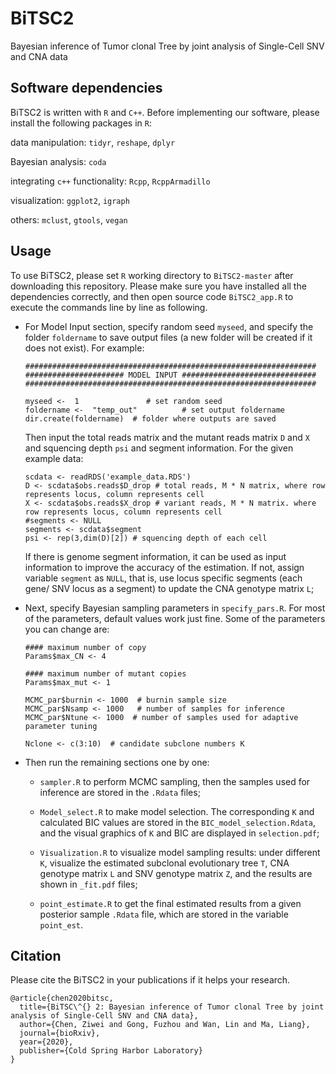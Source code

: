 # BiTSC2
Bayesian inference of Tumor clonal Tree by joint analysis of Single-Cell SNV and CNA data

## Software dependencies

BiTSC2 is written with `R` and `C++`. Before implementing our software, please install the following packages in `R`:

data manipulation: `tidyr`, `reshape`, `dplyr`

Bayesian analysis: `coda`

integrating `c++` functionality: `Rcpp`, `RcppArmadillo`

visualization: `ggplot2`, `igraph`

others: `mclust`, `gtools`, `vegan`




## Usage

To use BiTSC2, please set `R` working directory to `BiTSC2-master` after downloading this repository. Please make sure you have installed all the dependencies correctly, and then open source code `BiTSC2_app.R` to execute the commands line by line as following.

* For Model Input section, specify random seed `myseed`, and specify the folder `foldername` to save output files (a new folder will be created if it does not exist). For example: 
  ```
  #################################################################
  ###################### MODEL INPUT ##############################
  #################################################################

  myseed <-  1               # set random seed
  foldername <-  "temp_out"          # set output foldername
  dir.create(foldername)  # folder where outputs are saved
  ```

  Then input the total reads matrix and the mutant reads matrix `D` and `X` and squencing depth `psi` and segment information. For the given example data:
  
  ```
  scdata <- readRDS('example_data.RDS')
  D <- scdata$obs.reads$D_drop # total reads, M * N matrix, where row represents locus, column represents cell
  X <- scdata$obs.reads$X_drop # variant reads, M * N matrix. where row represents locus, column represents cell
  #segments <- NULL
  segments <- scdata$segment
  psi <- rep(3,dim(D)[2]) # squencing depth of each cell
  ```
  If there is genome segment information, it can be used as input information to improve the accuracy of the estimation. If not, assign variable `segment` as
  `NULL`, that is, use locus specific segments (each gene/ SNV locus as a segment) to update the CNA genotype matrix `L`;
   

* Next, specify Bayesian sampling parameters in `specify_pars.R`. For most of the parameters, default values work just fine. Some of the parameters you can change are:
  ```
  #### maximum number of copy
  Params$max_CN <- 4

  #### maximum number of mutant copies
  Params$max_mut <- 1

  MCMC_par$burnin <- 1000  # burnin sample size
  MCMC_par$Nsamp <- 1000   # number of samples for inference
  MCMC_par$Ntune <- 1000  # number of samples used for adaptive parameter tuning

  Nclone <- c(3:10)  # candidate subclone numbers K
  ```

* Then run the remaining sections one by one:

   + `sampler.R` to perform MCMC sampling, then the samples used for inference are stored in the `.Rdata` files;
   
   + `Model_select.R` to make model selection. The corresponding `K` and calculated BIC values are stored in the `BIC_model_selection.Rdata`, and the
      visual graphics of `K` and BIC are displayed in `selection.pdf`;
   
   + `Visualization.R` to visualize model sampling results: under different `K`, visualize the estimated subclonal evolutionary tree `T`, CNA genotype matrix `L` and SNV genotype matrix `Z`, and the results are shown in `_fit.pdf` files;
   
   + `point_estimate.R` to get the final estimated results from a given posterior sample `.Rdata` file, which are stored in the variable `point_est`.


## Citation
Please cite the BiTSC2 in your publications if it helps your research.
```
@article{chen2020bitsc,
  title={BiTSC\^{} 2: Bayesian inference of Tumor clonal Tree by joint analysis of Single-Cell SNV and CNA data},
  author={Chen, Ziwei and Gong, Fuzhou and Wan, Lin and Ma, Liang},
  journal={bioRxiv},
  year={2020},
  publisher={Cold Spring Harbor Laboratory}
}

```
